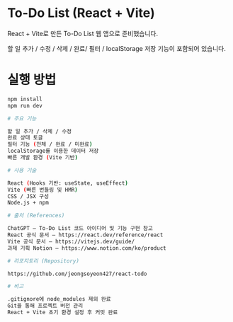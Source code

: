 # To-Do List (React + Vite)

React + Vite로 만든 To-Do List 웹 앱으로 준비했습니다.

할 일 추가 / 수정 / 삭제 / 완료/ 필터 / localStorage 저장 기능이 포함되어 있습니다.

# 실행 방법

```bash
npm install
npm run dev

# 주요 기능

할 일 추가 / 삭제 / 수정
완료 상태 토글
필터 기능 (전체 / 완료 / 미완료)
localStorage를 이용한 데이터 저장
빠른 개발 환경 (Vite 기반)

# 사용 기술

React (Hooks 기반: useState, useEffect)
Vite (빠른 번들링 및 HMR)
CSS / JSX 구성
Node.js + npm

# 출처 (References)

ChatGPT — To-Do List 코드 아이디어 및 기능 구현 참고
React 공식 문서 — https://react.dev/reference/react
Vite 공식 문서 — https://vitejs.dev/guide/
과제 기획 Notion — https://www.notion.com/ko/product

# 리포지토리 (Repository)

https://github.com/jeongsoyeon427/react-todo

# 비고

.gitignore에 node_modules 제외 완료
Git을 통해 프로젝트 버전 관리
React + Vite 초기 환경 설정 후 커밋 완료
